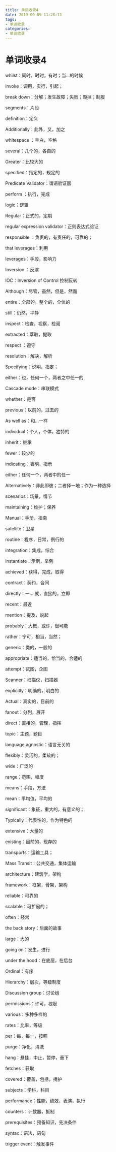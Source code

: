 ```yaml
---
title: 单词收录4
date: 2019-09-09 11:28:13
tags:
- 单词收录
categories: 
- 单词收录
---
```

# 单词收录4

whilst：同时，时时，有时；当…的时候

invoke：调用，实行，引起；

break down：分解；发生故障；失败；毁掉；制服

segments：片段

definition：定义

Additionally：此外，又，加之

whitespace ：空白，空格

several：几个的，各自的

Greater：比较大的

specified：指定的，规定的

Predicate Validator：谓语验证器

perform ：执行，完成

logic：逻辑

Regular：正式的，定期

regular expression validator：正则表达式验证

responsible ：负责的，有责任的，可靠的；

that leverages：利用

leverages：手段，影响力

Inversion ：反演

IOC：Inversion of Control 控制反转

Although：尽管，虽然，但是，然而

entire：全部的，整个的，全体的

still：仍然，平静

inspect：检查，视察，检阅

extracted：萃取，提取

respect ：遵守

resolution：解决，解析

Specifying：说明，指定；

either：也，任何一个，两者之中任一的

Cascade mode：串联模式

whether：是否

previous：以前的，过去的

As well as：和...一样

individual：个人，个体，独特的

inherit：继承

fewer：较少的

indicating：表明，指示

either：任何一个，两者中的任一

Alternatively：非此即彼；二者择一地；作为一种选择

scenarios：场景，情节

maintaining：维护；保养

Manual：手册，指南

satellite：卫星

routine：程序，日常，例行的

integration：集成，综合

instantiate：示例，举例

achieved：获得，完成，取得

contract：契约，合同

directly：一....就，直接的，立即

recent：最近

mention：提及，说起

probably：大概，或许，很可能

rather：宁可，相当，当然；

generic：类的，一般的

appropriate：适当的，恰当的，合适的

attempt：试图，企图

Scanner：扫描仪，扫描器

explicitly：明确的，明白的

Actual：真实的，目前的

fanout：分列，展开

direct：直接的，管理，指挥

topic：主题，题目

language agnostic：语言无关的

flexibly：灵活的，柔软的；

wide：广泛的

range：范围，幅度

means：手段，方法

mean：平均值，平均的

significant：象征，重大的，有意义的；

Typically：代表性的，作为特色的

extensive：大量的

existing：目前的，现存的

transports：运输工具；

Mass Transit：公共交通，集体运输

architecture：建筑学，架构

framework：框架，骨架，架构

reliable：可靠的

scalable：可扩展的；

often：经常

the back story：后面的故事

large：大的

going on：发生，进行

under the hood：在底层，在后台

Ordinal：有序

Hierarchy：层次，等级制度

Discussion group：讨论组

permissions：许可，权限

various：多种多样的

rates：比率，等级

per：每，每一，按照

purge：净化，清洗

hang：悬挂，中止，暂停，垂下

fetches：获取

covered：覆盖，包括，掩护

subjects：学科，科目

performance：性能，绩效，表演，执行

counters：计数器，抵制

prerequisites：预备知识，先决条件

syntax：语法，语句

trigger event：触发事件